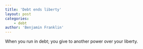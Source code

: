 ```yaml
---
title: 'Debt ends liberty'
layout: post
categories:
    - debt
author: 'Benjamin Franklin'
---
```


When you run in debt; you give to another power over your liberty.